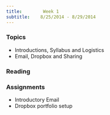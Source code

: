 ```yaml
---
title:        Week 1
subtitle:    8/25/2014 - 8/29/2014
---
```


### Topics ###

- Introductions, Syllabus and Logistics
- Email, Dropbox and Sharing

### Reading ###


### Assignments ###

- Introductory Email
- Dropbox portfolio setup
